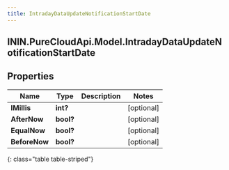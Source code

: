 ```yaml
---
title: IntradayDataUpdateNotificationStartDate
---
```

## ININ.PureCloudApi.Model.IntradayDataUpdateNotificationStartDate

## Properties

|Name | Type | Description | Notes|
|------------ | ------------- | ------------- | -------------|
| **IMillis** | **int?** |  | [optional] |
| **AfterNow** | **bool?** |  | [optional] |
| **EqualNow** | **bool?** |  | [optional] |
| **BeforeNow** | **bool?** |  | [optional] |
{: class="table table-striped"}


